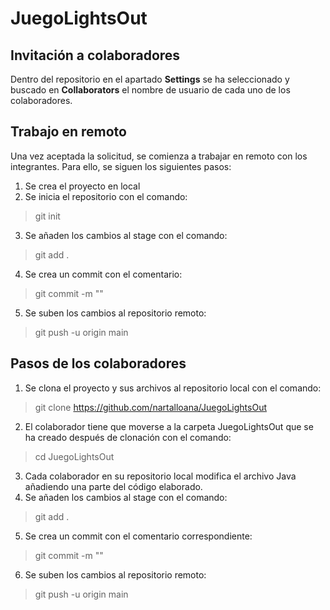 # JuegoLightsOut
## Invitación a colaboradores
Dentro del repositorio en el apartado **Settings** se ha seleccionado y buscado en **Collaborators** el nombre de usuario de
cada uno de los colaboradores.
## Trabajo en remoto
Una vez aceptada la solicitud, se comienza a trabajar en remoto con los integrantes. Para ello, se siguen los siguientes pasos:
1. Se crea el proyecto en local
2. Se inicia el repositorio con el comando:
> git init
3. Se añaden los cambios al stage con el comando:
> git add .
4. Se crea un commit con el comentario:
> git commit -m ""
5. Se suben los cambios al repositorio remoto:
> git push -u origin main
## Pasos de los colaboradores
1. Se clona el proyecto y sus archivos al repositorio local con el comando:
> git clone https://github.com/nartalloana/JuegoLightsOut
2. El colaborador tiene que moverse a la carpeta JuegoLightsOut que se ha creado después de clonación con el comando:
> cd JuegoLightsOut 
3. Cada colaborador en su repositorio local modifica el archivo Java añadiendo una parte del código elaborado.
4. Se añaden los cambios al stage con el comando:
> git add .
5. Se crea un commit con el comentario correspondiente:
> git commit -m ""
6.  Se suben los cambios al repositorio remoto:
> git push -u origin main

